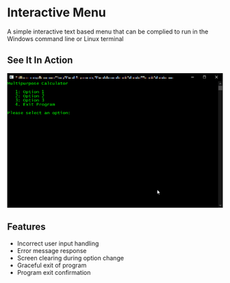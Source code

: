 # Interactive Menu

A simple interactive text based menu that can be complied to run in the Windows command line or Linux terminal

## See It In Action

![Demonstriation GIF](pascalMenu.gif)

## Features

* Incorrect user input handling
* Error message response
* Screen clearing during option change
* Graceful exit of program
* Program exit confirmation
